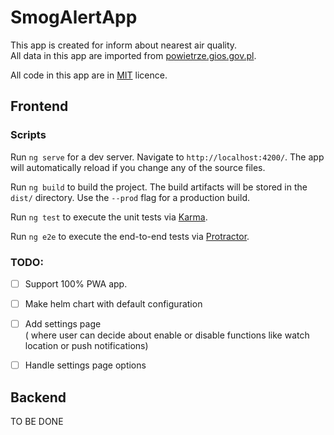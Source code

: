 # SmogAlertApp

This app is created for inform about nearest air quality.  
All data in this app are imported from [powietrze.gios.gov.pl](https://www.powietrze.gios.gov.pl).

All code in this app are in [MIT](LICENSE) licence.


## Frontend

### Scripts
Run `ng serve` for a dev server. Navigate to `http://localhost:4200/`. The app will automatically reload if you change any of the source files.

Run `ng build` to build the project. The build artifacts will be stored in the `dist/` directory. Use the `--prod` flag for a production build.  

Run `ng test` to execute the unit tests via [Karma](https://karma-runner.github.io).

Run `ng e2e` to execute the end-to-end tests via [Protractor](http://www.protractortest.org/).  

### TODO:
- [ ] Support 100% PWA app.  
- [ ] Make helm chart with default configuration
- [ ] Add settings page  
  ( where user can decide about enable or disable functions like watch location or push notifications)
- [ ] Handle settings page options  


## Backend
TO BE DONE


